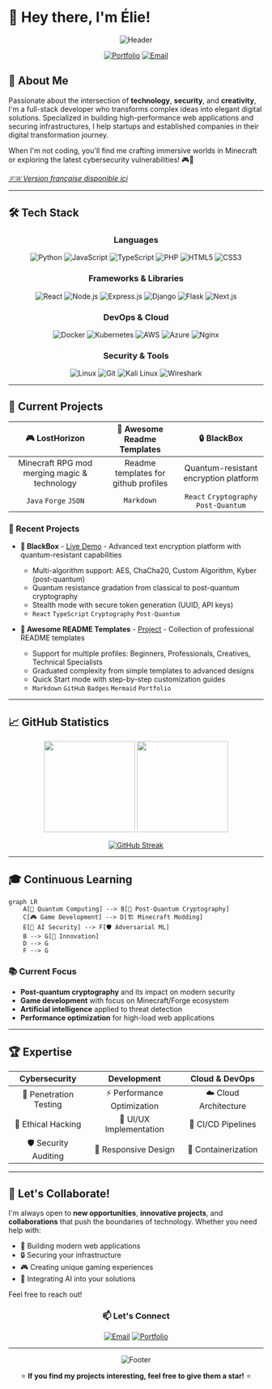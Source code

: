 <!-- meta -->
<meta name="keywords" content="développeur fullstack, cybersécurité, react, python, portfolio, ethical hacking, dev, web dev">
<meta name="author" content="Élie du Cailar">

# 👋 Hey there, I'm Élie!

<div align="center">

![Header](https://capsule-render.vercel.app/api?type=waving&color=gradient&customColorList=6&height=300&section=header&text=Full-Stack%20Developer&fontSize=50&fontColor=fff&animation=twinkling&fontAlignY=35&desc=Cybersecurity%20•%20Innovation%20•%20Gaming&descAlignY=55&descSize=20)

[![Portfolio](https://img.shields.io/badge/Portfolio-FF5722?style=for-the-badge&logo=todoist&logoColor=white)](https://elie-dev.vercel.app/)
[![Email](https://img.shields.io/badge/Email-D14836?style=for-the-badge&logo=gmail&logoColor=white)](mailto:elieducailar@gmail.com)

</div>

## 🚀 About Me

Passionate about the intersection of **technology**, **security**, and **creativity**, I'm a full-stack developer who transforms complex ideas into elegant digital solutions. Specialized in building high-performance web applications and securing infrastructures, I help startups and established companies in their digital transformation journey.

When I'm not coding, you'll find me crafting immersive worlds in Minecraft or exploring the latest cybersecurity vulnerabilities! 🎮🔐

*[🇫🇷 Version française disponible ici](./README.md)*

---

## 🛠️ Tech Stack

<div align="center">

### Languages
![Python](https://img.shields.io/badge/Python-3776AB?style=for-the-badge&logo=python&logoColor=white)
![JavaScript](https://img.shields.io/badge/JavaScript-F7DF1E?style=for-the-badge&logo=javascript&logoColor=black)
![TypeScript](https://img.shields.io/badge/TypeScript-007ACC?style=for-the-badge&logo=typescript&logoColor=white)
![PHP](https://img.shields.io/badge/PHP-777BB4?style=for-the-badge&logo=php&logoColor=white)
![HTML5](https://img.shields.io/badge/HTML5-E34F26?style=for-the-badge&logo=html5&logoColor=white)
![CSS3](https://img.shields.io/badge/CSS3-1572B6?style=for-the-badge&logo=css3&logoColor=white)

### Frameworks & Libraries
![React](https://img.shields.io/badge/React-20232A?style=for-the-badge&logo=react&logoColor=61DAFB)
![Node.js](https://img.shields.io/badge/Node.js-43853D?style=for-the-badge&logo=node.js&logoColor=white)
![Express.js](https://img.shields.io/badge/Express.js-404D59?style=for-the-badge)
![Django](https://img.shields.io/badge/Django-092E20?style=for-the-badge&logo=django&logoColor=white)
![Flask](https://img.shields.io/badge/Flask-000000?style=for-the-badge&logo=flask&logoColor=white)
![Next.js](https://img.shields.io/badge/Next.js-000000?style=for-the-badge&logo=next.js&logoColor=white)

### DevOps & Cloud
![Docker](https://img.shields.io/badge/Docker-2496ED?style=for-the-badge&logo=docker&logoColor=white)
![Kubernetes](https://img.shields.io/badge/Kubernetes-326CE5?style=for-the-badge&logo=kubernetes&logoColor=white)
![AWS](https://img.shields.io/badge/AWS-232F3E?style=for-the-badge&logo=amazon-aws&logoColor=white)
![Azure](https://img.shields.io/badge/Azure-0078D4?style=for-the-badge&logo=microsoft-azure&logoColor=white)
![Nginx](https://img.shields.io/badge/Nginx-009639?style=for-the-badge&logo=nginx&logoColor=white)

### Security & Tools
![Linux](https://img.shields.io/badge/Linux-FCC624?style=for-the-badge&logo=linux&logoColor=black)
![Git](https://img.shields.io/badge/Git-F05032?style=for-the-badge&logo=git&logoColor=white)
![Kali Linux](https://img.shields.io/badge/Kali%20Linux-557C94?style=for-the-badge&logo=kali-linux&logoColor=white)
![Wireshark](https://img.shields.io/badge/Wireshark-1679A7?style=for-the-badge&logo=wireshark&logoColor=white)

</div>

---

## 🎯 Current Projects

<div align="center">

| 🎮 **LostHorizon** | 💼 **Awesome Readme Templates** | 🔒 **BlackBox** |
|:---:|:---:|:---:|
| Minecraft RPG mod merging magic & technology | Readme templates for github profiles | Quantum-resistant encryption platform |
| `Java` `Forge` `JSON` | `Markdown` | `React` `Cryptography` `Post-Quantum` |

</div>

### 🌟 Recent Projects

-   **🎯 BlackBox** - [Live Demo](https://blackbox-demo.vercel.app/) - Advanced text encryption platform with quantum-resistant capabilities
    -   Multi-algorithm support: AES, ChaCha20, Custom Algorithm, Kyber (post-quantum)
    -   Quantum resistance gradation from classical to post-quantum cryptography
    -   Stealth mode with secure token generation (UUID, API keys)
    -   `React` `TypeScript` `Cryptography` `Post-Quantum`

- **📜 Awesome README Templates** - [Project](https://github.com/elieduclr/Awesome-Readme-Templates) - Collection of professional README templates
    - Support for multiple profiles: Beginners, Professionals, Creatives, Technical Specialists
    - Graduated complexity from simple templates to advanced designs
    - Quick Start mode with step-by-step customization guides
    - `Markdown` `GitHub` `Badges` `Mermaid` `Portfolio`

---

## 📈 GitHub Statistics

<div align="center">

<!--STATS-TIMESTAMP:1748939513-->

<img height="180em" src="https://github-readme-stats.vercel.app/api?username=elieduclr&theme=tokyonight&show_icons=true&hide_border=true&count_private=true&v=<!--STATS-TIMESTAMP:1748939513-->" />
<img height="180em" src="https://github-readme-stats.vercel.app/api/top-langs/?username=elieduclr&theme=tokyonight&layout=compact&hide_border=true&v=<!--STATS-TIMESTAMP:1748939513-->" />

[![GitHub Streak](https://streak-stats.demolab.com/?user=elieduclr&theme=tokyonight&hide_border=true&v=<!--STATS-TIMESTAMP:1748939513-->)](https://git.io/streak-stats)

</div>

---

## 🎓 Continuous Learning

```mermaid
graph LR
    A[🔬 Quantum Computing] --> B[🔐 Post-Quantum Cryptography]
    C[🎮 Game Development] --> D[🏗️ Minecraft Modding]
    E[🤖 AI Security] --> F[🛡️ Adversarial ML]
    B --> G[🚀 Innovation]
    D --> G
    F --> G
```

### 📚 Current Focus
- **Post-quantum cryptography** and its impact on modern security
- **Game development** with focus on Minecraft/Forge ecosystem
- **Artificial intelligence** applied to threat detection
- **Performance optimization** for high-load web applications

---

## 🏆 Expertise

<div align="center">

| Cybersecurity | Development | Cloud & DevOps |
|:---:|:---:|:---:|
| 🎯 Penetration Testing | ⚡ Performance Optimization | ☁️ Cloud Architecture |
| 🔐 Ethical Hacking | 🎨 UI/UX Implementation | 🔄 CI/CD Pipelines |
| 🛡️ Security Auditing | 📱 Responsive Design | 🐳 Containerization |

</div>

---

## 💬 Let's Collaborate!

I'm always open to **new opportunities**, **innovative projects**, and **collaborations** that push the boundaries of technology. Whether you need help with:

- 🚀 Building modern web applications
- 🔒 Securing your infrastructure
- 🎮 Creating unique gaming experiences
- 🤖 Integrating AI into your solutions

Feel free to reach out!

<div align="center">

### 📫 Let's Connect

[![Email](https://img.shields.io/badge/📧%20Email-elieducailar@gmail.com-red?style=for-the-badge)](mailto:elieducailar@gmail.com)
[![Portfolio](https://img.shields.io/badge/🌐%20Portfolio-elie--dev.vercel.app-blue?style=for-the-badge)](https://elie-dev.vercel.app/)

---

![Footer](https://capsule-render.vercel.app/api?type=waving&color=gradient&customColorList=6&height=100&section=footer)

⭐ **If you find my projects interesting, feel free to give them a star!** ⭐

</div>
